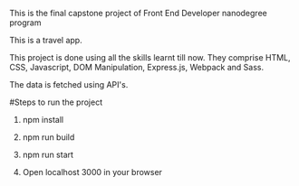 This is the final capstone project of Front End Developer nanodegree program

This is a travel app.

This project is done using all the skills learnt till now. 
They comprise HTML, CSS, Javascript, DOM Manipulation, Express.js, Webpack and Sass.

The data is fetched using API's.

#Steps to run the project

1) npm install

2) npm run build

3) npm run start

4) Open localhost 3000 in your browser
